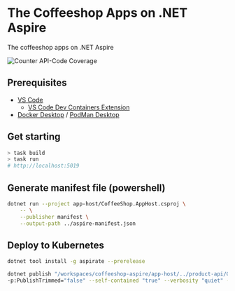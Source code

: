# The Coffeeshop Apps on .NET Aspire

The coffeeshop apps on .NET Aspire

![Counter API-Code Coverage](https://img.shields.io/badge/Code%20Coverage-73%25-yellow?style=flat)

## Prerequisites

- [VS Code](https://code.visualstudio.com/)
    - [VS Code Dev Containers Extension](https://marketplace.visualstudio.com/items?itemName=ms-vscode-remote.remote-containers)
- [Docker Desktop](https://www.docker.com/products/docker-desktop) / [PodMan Desktop](https://podman-desktop.io/)

## Get starting

```sh
> task build
> task run
# http://localhost:5019
```

## Generate manifest file (powershell)

```sh
dotnet run --project app-host/CoffeeShop.AppHost.csproj \
    -- \
    --publisher manifest \
    --output-path ../aspire-manifest.json
```

## Deploy to Kubernetes

```sh
dotnet tool install -g aspirate --prerelease
```

```sh
dotnet publish "/workspaces/coffeeshop-aspire/app-host/../product-api/CoffeeShop.ProductApi.csproj" -p:PublishProfile="DefaultContainer" -p:PublishSingleFile="true" 
-p:PublishTrimmed="false" --self-contained "true" --verbosity "quiet" --nologo -r "linux-x64" -p:ContainerRegistry="k3d-myregistry.localhost:12345" -p:ContainerRepository="product-api" -p:ContainerImageTag="latest"
```
